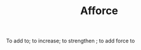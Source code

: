 ---
title: Afforce
letter: A
permalink: "/definitions/afforce.html"
body: To add to; to increase; to strengthen ; to add force to
published_at: '2018-07-07'
source: Black's Law Dictionary
layout: post
---